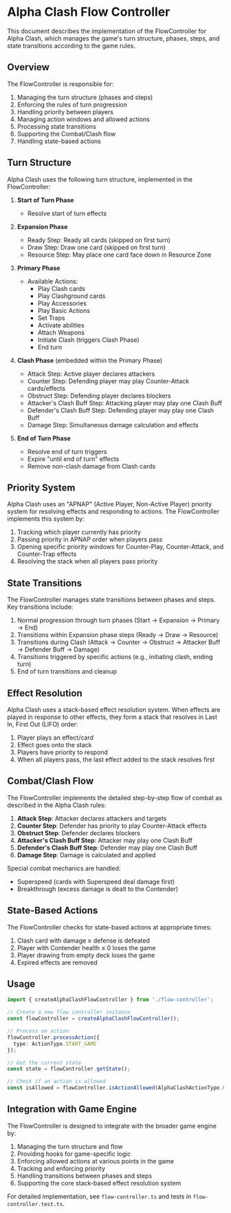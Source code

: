# Alpha Clash Flow Controller

This document describes the implementation of the FlowController for Alpha Clash, which manages the game's turn structure, phases, steps, and state transitions according to the game rules.

## Overview

The FlowController is responsible for:

1. Managing the turn structure (phases and steps)
2. Enforcing the rules of turn progression
3. Handling priority between players
4. Managing action windows and allowed actions
5. Processing state transitions
6. Supporting the Combat/Clash flow
7. Handling state-based actions

## Turn Structure

Alpha Clash uses the following turn structure, implemented in the FlowController:

1. **Start of Turn Phase**
   - Resolve start of turn effects

2. **Expansion Phase**
   - Ready Step: Ready all cards (skipped on first turn)
   - Draw Step: Draw one card (skipped on first turn)
   - Resource Step: May place one card face down in Resource Zone

3. **Primary Phase**
   - Available Actions:
     - Play Clash cards
     - Play Clashground cards
     - Play Accessories
     - Play Basic Actions
     - Set Traps
     - Activate abilities
     - Attach Weapons
     - Initiate Clash (triggers Clash Phase)
     - End turn

4. **Clash Phase** (embedded within the Primary Phase)
   - Attack Step: Active player declares attackers
   - Counter Step: Defending player may play Counter-Attack cards/effects
   - Obstruct Step: Defending player declares blockers
   - Attacker's Clash Buff Step: Attacking player may play one Clash Buff
   - Defender's Clash Buff Step: Defending player may play one Clash Buff
   - Damage Step: Simultaneous damage calculation and effects

5. **End of Turn Phase**
   - Resolve end of turn triggers
   - Expire "until end of turn" effects
   - Remove non-clash damage from Clash cards

## Priority System

Alpha Clash uses an "APNAP" (Active Player, Non-Active Player) priority system for resolving effects and responding to actions. The FlowController implements this system by:

1. Tracking which player currently has priority
2. Passing priority in APNAP order when players pass
3. Opening specific priority windows for Counter-Play, Counter-Attack, and Counter-Trap effects
4. Resolving the stack when all players pass priority

## State Transitions

The FlowController manages state transitions between phases and steps. Key transitions include:

1. Normal progression through turn phases (Start → Expansion → Primary → End)
2. Transitions within Expansion phase steps (Ready → Draw → Resource)
3. Transitions during Clash (Attack → Counter → Obstruct → Attacker Buff → Defender Buff → Damage)
4. Transitions triggered by specific actions (e.g., initiating clash, ending turn)
5. End of turn transitions and cleanup

## Effect Resolution

Alpha Clash uses a stack-based effect resolution system. When effects are played in response to other effects, they form a stack that resolves in Last In, First Out (LIFO) order:

1. Player plays an effect/card
2. Effect goes onto the stack
3. Players have priority to respond
4. When all players pass, the last effect added to the stack resolves first

## Combat/Clash Flow

The FlowController implements the detailed step-by-step flow of combat as described in the Alpha Clash rules:

1. **Attack Step**: Attacker declares attackers and targets
2. **Counter Step**: Defender has priority to play Counter-Attack effects
3. **Obstruct Step**: Defender declares blockers
4. **Attacker's Clash Buff Step**: Attacker may play one Clash Buff
5. **Defender's Clash Buff Step**: Defender may play one Clash Buff
6. **Damage Step**: Damage is calculated and applied

Special combat mechanics are handled:
- Superspeed (cards with Superspeed deal damage first)
- Breakthrough (excess damage is dealt to the Contender)

## State-Based Actions

The FlowController checks for state-based actions at appropriate times:

1. Clash card with damage ≥ defense is defeated
2. Player with Contender health ≤ 0 loses the game
3. Player drawing from empty deck loses the game
4. Expired effects are removed

## Usage

```typescript
import { createAlphaClashFlowController } from './flow-controller';

// Create a new flow controller instance
const flowController = createAlphaClashFlowController();

// Process an action
flowController.processAction({
  type: ActionType.START_GAME
});

// Get the current state
const state = flowController.getState();

// Check if an action is allowed
const isAllowed = flowController.isActionAllowed(AlphaClashActionType.PLAY_CLASH_CARD, "0");
```

## Integration with Game Engine

The FlowController is designed to integrate with the broader game engine by:

1. Managing the turn structure and flow
2. Providing hooks for game-specific logic
3. Enforcing allowed actions at various points in the game
4. Tracking and enforcing priority
5. Handling transitions between phases and steps
6. Supporting the core stack-based effect resolution system

For detailed implementation, see `flow-controller.ts` and tests in `flow-controller.test.ts`.